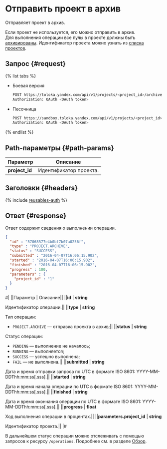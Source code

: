 # Отправить проект в архив

Отправляет проект в архив.

Если проект не используется, его можно отправить в архив. Для выполнения операции все пулы в проекте должны быть [архивированы](archive-pool.md). Идентификатор проекта можно узнать из [списка проектов](get-prj-list.md).

## Запрос {#request}

{% list tabs %}

- Боевая версия

  ```bash
  POST https://toloka.yandex.com/api/v1/projects/<project_id>/archive
  Authorization: OAuth <OAuth token>
  ```

- Песочница

  ```bash
  POST https://sandbox.toloka.yandex.com/api/v1/projects/<project_id>/archive
  Authorization: OAuth <OAuth token>
  ```
{% endlist %}

## Path-параметры {#path-params}

Параметр | Описание
----- | -----
**project_id** | Идентификатор проекта.


## Заголовки {#headers}

{% include [reusables-auth](../_includes/reusables/id-reusables/auth.md) %}


## Ответ {#response}

Ответ содержит сведения о выполнении операции.

```json
{
  "id" : "57068577e4b0bf7b07a0256f",
  "type" : "PROJECT.ARCHIVE",
  "status" : "SUCCESS",
  "submitted" : "2016-04-07T16:06:15.902",
  "started" : "2016-04-07T16:06:15.902",
  "finished" : "2016-04-07T16:06:15.902",
  "progress" : 100,
  "parameters" : {
    "project_id" : "1"
  }
}
```
#|
||Параметр | Описание||
||**id** | **string**

Идентификатор операции.||
||**type** | **string**

Тип операции:
- `PROJECT.ARCHIVE` — отправка проекта в архив;||
||**status** | **string**

Статус операции:
- `PENDING` — выполнение не началось;
- `RUNNING` — выполняется;
- `SUCCESS` — успешно выполнена;
- `FAIL` — не выполнена.||
||**submitted** | **string**

Дата и время отправки запроса по UTC в формате ISO 8601: YYYY-MM-DDThh:mm:ss[.sss].||
||**started** | **string**

Дата и время начала операции по UTC в формате ISO 8601: YYYY-MM-DDThh:mm:ss[.sss].||
||**finished** | **string**

Дата и время окончания операции по UTC в формате ISO 8601: YYYY-MM-DDThh:mm:ss[.sss].||
||**progress** | **float**

Ход выполнения операции в процентах.||
||**parameters.project_id** | **string**

Идентификатор проекта.||
|#

В дальнейшем статус операции можно отслеживать с помощью запросов к ресурсу `/operations`. Подробнее см. в разделе [Обзор](operations.md).
